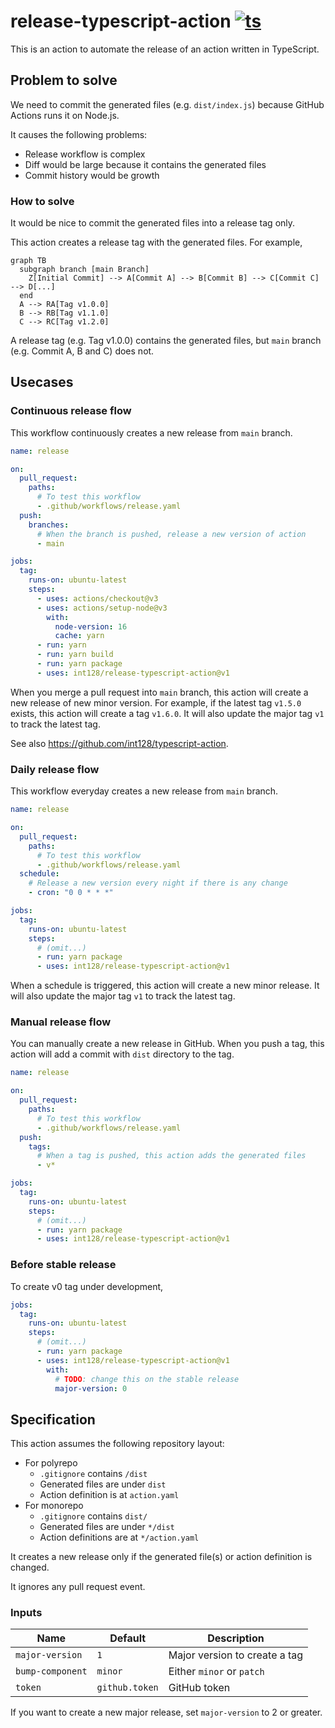 # release-typescript-action [![ts](https://github.com/int128/release-typescript-action/actions/workflows/ts.yaml/badge.svg)](https://github.com/int128/release-typescript-action/actions/workflows/ts.yaml)

This is an action to automate the release of an action written in TypeScript.

## Problem to solve

We need to commit the generated files (e.g. `dist/index.js`) because GitHub Actions runs it on Node.js.

It causes the following problems:

- Release workflow is complex
- Diff would be large because it contains the generated files
- Commit history would be growth

### How to solve

It would be nice to commit the generated files into a release tag only.

This action creates a release tag with the generated files.
For example,

```mermaid
graph TB
  subgraph branch [main Branch]
    Z[Initial Commit] --> A[Commit A] --> B[Commit B] --> C[Commit C] --> D[...]
  end
  A --> RA[Tag v1.0.0]
  B --> RB[Tag v1.1.0]
  C --> RC[Tag v1.2.0]
```

A release tag (e.g. Tag v1.0.0) contains the generated files, but `main` branch (e.g. Commit A, B and C) does not.

## Usecases

### Continuous release flow

This workflow continuously creates a new release from `main` branch.

```yaml
name: release

on:
  pull_request:
    paths:
      # To test this workflow
      - .github/workflows/release.yaml
  push:
    branches:
      # When the branch is pushed, release a new version of action
      - main

jobs:
  tag:
    runs-on: ubuntu-latest
    steps:
      - uses: actions/checkout@v3
      - uses: actions/setup-node@v3
        with:
          node-version: 16
          cache: yarn
      - run: yarn
      - run: yarn build
      - run: yarn package
      - uses: int128/release-typescript-action@v1
```

When you merge a pull request into `main` branch, this action will create a new release of new minor version.
For example, if the latest tag `v1.5.0` exists, this action will create a tag `v1.6.0`.
It will also update the major tag `v1` to track the latest tag.

See also https://github.com/int128/typescript-action.

### Daily release flow

This workflow everyday creates a new release from `main` branch.

```yaml
name: release

on:
  pull_request:
    paths:
      # To test this workflow
      - .github/workflows/release.yaml
  schedule:
    # Release a new version every night if there is any change
    - cron: "0 0 * * *"

jobs:
  tag:
    runs-on: ubuntu-latest
    steps:
      # (omit...)
      - run: yarn package
      - uses: int128/release-typescript-action@v1
```

When a schedule is triggered, this action will create a new minor release.
It will also update the major tag `v1` to track the latest tag.

### Manual release flow

You can manually create a new release in GitHub.
When you push a tag, this action will add a commit with `dist` directory to the tag.

```yaml
name: release

on:
  pull_request:
    paths:
      # To test this workflow
      - .github/workflows/release.yaml
  push:
    tags:
      # When a tag is pushed, this action adds the generated files
      - v*

jobs:
  tag:
    runs-on: ubuntu-latest
    steps:
      # (omit...)
      - run: yarn package
      - uses: int128/release-typescript-action@v1
```

### Before stable release

To create v0 tag under development,

```yaml
jobs:
  tag:
    runs-on: ubuntu-latest
    steps:
      # (omit...)
      - run: yarn package
      - uses: int128/release-typescript-action@v1
        with:
          # TODO: change this on the stable release
          major-version: 0
```

## Specification

This action assumes the following repository layout:

- For polyrepo
  - `.gitignore` contains `/dist`
  - Generated files are under `dist`
  - Action definition is at `action.yaml`
- For monorepo
  - `.gitignore` contains `dist/`
  - Generated files are under `*/dist`
  - Action definitions are at `*/action.yaml`

It creates a new release only if the generated file(s) or action definition is changed.

It ignores any pull request event.

### Inputs

| Name | Default | Description
|------|----------|------------
| `major-version` | `1` | Major version to create a tag
| `bump-component` | `minor` | Either `minor` or `patch`
| `token` | `github.token` | GitHub token

If you want to create a new major release, set `major-version` to 2 or greater.
